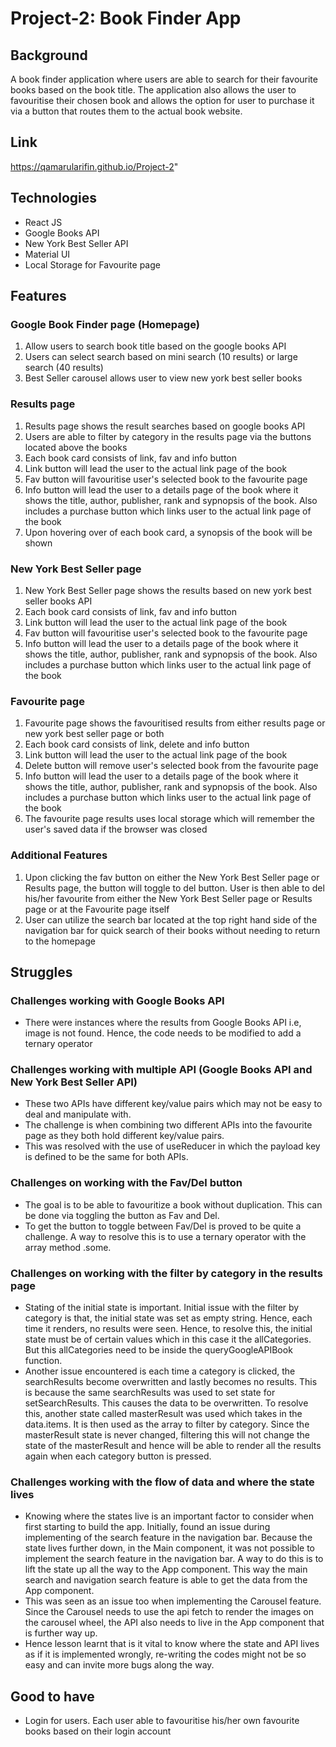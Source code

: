 # Project-2: Book Finder App

## Background

A book finder application where users are able to search for their favourite books based on the book title. The application also allows the user to favouritise their chosen book and allows the option for user to purchase it via a button that routes them to the actual book website.

## Link

https://qamarularifin.github.io/Project-2"

## Technologies

- React JS
- Google Books API
- New York Best Seller API
- Material UI
- Local Storage for Favourite page

## Features

### Google Book Finder page (Homepage)

1. Allow users to search book title based on the google books API
2. Users can select search based on mini search (10 results) or large search (40 results)
3. Best Seller carousel allows user to view new york best seller books

### Results page

1. Results page shows the result searches based on google books API
2. Users are able to filter by category in the results page via the buttons located above the books
3. Each book card consists of link, fav and info button
4. Link button will lead the user to the actual link page of the book
5. Fav button will favouritise user's selected book to the favourite page
6. Info button will lead the user to a details page of the book where it shows the title, author, publisher, rank and sypnopsis of the book. Also includes a purchase button which links user to the actual link page of the book
7. Upon hovering over of each book card, a synopsis of the book will be shown

### New York Best Seller page

1. New York Best Seller page shows the results based on new york best seller books API
2. Each book card consists of link, fav and info button
3. Link button will lead the user to the actual link page of the book
4. Fav button will favouritise user's selected book to the favourite page
5. Info button will lead the user to a details page of the book where it shows the title, author, publisher, rank and sypnopsis of the book. Also includes a purchase button which links user to the actual link page of the book

### Favourite page

1. Favourite page shows the favouritised results from either results page or new york best seller page or both
2. Each book card consists of link, delete and info button
3. Link button will lead the user to the actual link page of the book
4. Delete button will remove user's selected book from the favourite page
5. Info button will lead the user to a details page of the book where it shows the title, author, publisher, rank and sypnopsis of the book. Also includes a purchase button which links user to the actual link page of the book
6. The favourite page results uses local storage which will remember the user's saved data if the browser was closed

### Additional Features

1. Upon clicking the fav button on either the New York Best Seller page or Results page, the button will toggle to del button. User is then able to del his/her favourite from either the New York Best Seller page or Results page or at the Favourite page itself
2. User can utilize the search bar located at the top right hand side of the navigation bar for quick search of their books without needing to return to the homepage

## Struggles

### Challenges working with Google Books API

- There were instances where the results from Google Books API i.e, image is not found. Hence, the code needs to be modified to add a ternary operator

### Challenges working with multiple API (Google Books API and New York Best Seller API)

- These two APIs have different key/value pairs which may not be easy to deal and manipulate with.
- The challenge is when combining two different APIs into the favourite page as they both hold different key/value pairs.
- This was resolved with the use of useReducer in which the payload key is defined to be the same for both APIs.

### Challenges on working with the Fav/Del button

- The goal is to be able to favouritize a book without duplication. This can be done via toggling the button as Fav and Del.
- To get the button to toggle between Fav/Del is proved to be quite a challenge. A way to resolve this is to use a ternary operator with the array method .some.

### Challenges on working with the filter by category in the results page

- Stating of the initial state is important. Initial issue with the filter by category is that, the initial state was set as empty string. Hence, each time it renders, no results were seen. Hence, to resolve this, the initial state must be of certain values which in this case it the allCategories. But this allCategories need to be inside the queryGoogleAPIBook function.
- Another issue encountered is each time a category is clicked, the searchResults become overwritten and lastly becomes no results. This is because the same searchResults was used to set state for setSearchResults. This causes the data to be overwritten. To resolve this, another state called masterResult was used which takes in the data.items. It is then used as the array to filter by category. Since the masterResult state is never changed, filtering this will not change the state of the masterResult and hence will be able to render all the results again when each category button is pressed.

### Challenges working with the flow of data and where the state lives

- Knowing where the states live is an important factor to consider when first starting to build the app. Initially, found an issue during implementing of the search feature in the navigation bar. Because the state lives further down, in the Main component, it was not possible to implement the search feature in the navigation bar. A way to do this is to lift the state up all the way to the App component. This way the main search and navigation search feature is able to get the data from the App component.
- This was seen as an issue too when implementing the Carousel feature. Since the Carousel needs to use the api fetch to render the images on the carousel wheel, the API also needs to live in the App component that is further way up.
- Hence lesson learnt that is it vital to know where the state and API lives as if it is implemented wrongly, re-writing the codes might not be so easy and can invite more bugs along the way.

## Good to have

- Login for users. Each user able to favouritise his/her own favourite books based on their login account

